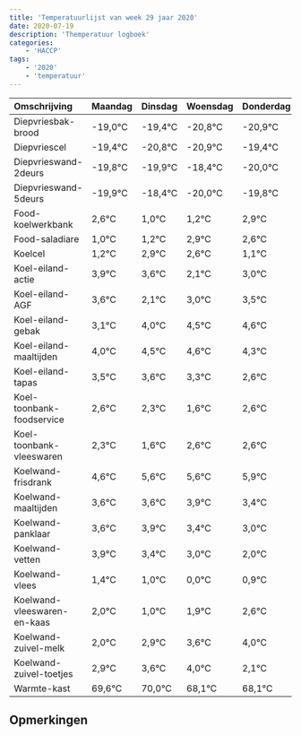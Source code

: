 ```yaml
---
title: 'Temperatuurlijst van week 29 jaar 2020'
date: 2020-07-19
description: 'Themperatuur logboek'
categories:
    - 'HACCP'
tags:
    - '2020'
    - 'temperatuur'
---
```

|Omschrijving|Maandag|Dinsdag|Woensdag|Donderdag|Vrijdag|Zaterdag|Zondag|
|:---|:---|:---|:---|:---|:---|:---|:---|
|Diepvriesbak-brood|-19,0°C|-19,4°C|-20,8°C|-20,9°C|-19,4°C|-21,0°C|-20,8°C|
|Diepvriescel|-19,4°C|-20,8°C|-20,9°C|-19,4°C|-21,0°C|-20,8°C|-19,1°C|
|Diepvrieswand-2deurs|-19,8°C|-19,9°C|-18,4°C|-20,0°C|-19,8°C|-18,1°C|-18,4°C|
|Diepvrieswand-5deurs|-19,9°C|-18,4°C|-20,0°C|-19,8°C|-18,1°C|-18,4°C|-19,9°C|
|Food-koelwerkbank|2,6°C|1,0°C|1,2°C|2,9°C|2,6°C|1,1°C|2,0°C|
|Food-saladiare|1,0°C|1,2°C|2,9°C|2,6°C|1,1°C|2,0°C|2,5°C|
|Koelcel|1,2°C|2,9°C|2,6°C|1,1°C|2,0°C|2,5°C|2,6°C|
|Koel-eiland-actie|3,9°C|3,6°C|2,1°C|3,0°C|3,5°C|3,6°C|3,3°C|
|Koel-eiland-AGF|3,6°C|2,1°C|3,0°C|3,5°C|3,6°C|3,3°C|2,6°C|
|Koel-eiland-gebak|3,1°C|4,0°C|4,5°C|4,6°C|4,3°C|3,6°C|4,6°C|
|Koel-eiland-maaltijden|4,0°C|4,5°C|4,6°C|4,3°C|3,6°C|4,6°C|4,6°C|
|Koel-eiland-tapas|3,5°C|3,6°C|3,3°C|2,6°C|3,6°C|3,6°C|3,9°C|
|Koel-toonbank-foodservice|2,6°C|2,3°C|1,6°C|2,6°C|2,6°C|2,9°C|2,4°C|
|Koel-toonbank-vleeswaren|2,3°C|1,6°C|2,6°C|2,6°C|2,9°C|2,4°C|2,0°C|
|Koelwand-frisdrank|4,6°C|5,6°C|5,6°C|5,9°C|5,4°C|5,0°C|4,0°C|
|Koelwand-maaltijden|3,6°C|3,6°C|3,9°C|3,4°C|3,0°C|2,0°C|2,9°C|
|Koelwand-panklaar|3,6°C|3,9°C|3,4°C|3,0°C|2,0°C|2,9°C|3,6°C|
|Koelwand-vetten|3,9°C|3,4°C|3,0°C|2,0°C|2,9°C|3,6°C|4,0°C|
|Koelwand-vlees|1,4°C|1,0°C|0,0°C|0,9°C|1,6°C|2,0°C|0,1°C|
|Koelwand-vleeswaren-en-kaas|2,0°C|1,0°C|1,9°C|2,6°C|3,0°C|1,1°C|1,1°C|
|Koelwand-zuivel-melk|2,0°C|2,9°C|3,6°C|4,0°C|2,1°C|2,1°C|4,0°C|
|Koelwand-zuivel-toetjes|2,9°C|3,6°C|4,0°C|2,1°C|2,1°C|4,0°C|3,6°C|
|Warmte-kast|69,6°C|70,0°C|68,1°C|68,1°C|70,0°C|69,6°C|69,6°C|

## Opmerkingen


